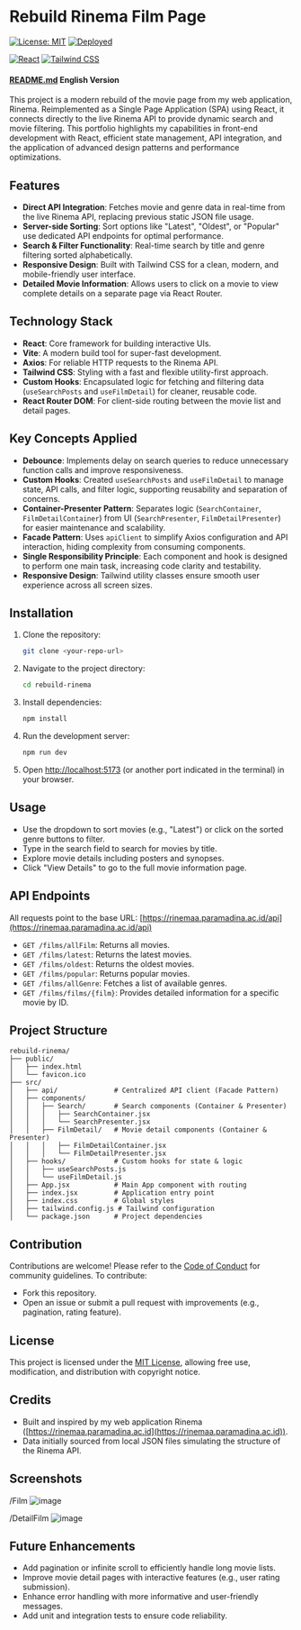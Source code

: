 # Rebuild Rinema Film Page

[![License: MIT](https://img.shields.io/badge/License-MIT-yellow.svg)](https://opensource.org/licenses/MIT)
[![Deployed](https://img.shields.io/badge/Deployed-Yes-green)](https://rinemaa.paramadina.ac.id/)

[![React](https://img.shields.io/badge/React-20232A?style=for-the-badge&logo=react&logoColor=61DAFB)](https://reactjs.org/)
[![Tailwind CSS](https://img.shields.io/badge/Tailwind_CSS-38B2AC?style=for-the-badge&logo=tailwind-css&logoColor=white)](https://tailwindcss.com/)

#### [README.md](README-en.md) English Version

This project is a modern rebuild of the movie page from my web application, Rinema. Reimplemented as a Single Page Application (SPA) using React, it connects directly to the live Rinema API to provide dynamic search and movie filtering. This portfolio highlights my capabilities in front-end development with React, efficient state management, API integration, and the application of advanced design patterns and performance optimizations.

## Features

- **Direct API Integration**: Fetches movie and genre data in real-time from the live Rinema API, replacing previous static JSON file usage.
- **Server-side Sorting**: Sort options like "Latest", "Oldest", or "Popular" use dedicated API endpoints for optimal performance.
- **Search & Filter Functionality**: Real-time search by title and genre filtering sorted alphabetically.
- **Responsive Design**: Built with Tailwind CSS for a clean, modern, and mobile-friendly user interface.
- **Detailed Movie Information**: Allows users to click on a movie to view complete details on a separate page via React Router.

## Technology Stack

- **React**: Core framework for building interactive UIs.
- **Vite**: A modern build tool for super-fast development.
- **Axios**: For reliable HTTP requests to the Rinema API.
- **Tailwind CSS**: Styling with a fast and flexible utility-first approach.
- **Custom Hooks**: Encapsulated logic for fetching and filtering data (`useSearchPosts` and `useFilmDetail`) for cleaner, reusable code.
- **React Router DOM**: For client-side routing between the movie list and detail pages.

## Key Concepts Applied

- **Debounce**: Implements delay on search queries to reduce unnecessary function calls and improve responsiveness.
- **Custom Hooks**: Created `useSearchPosts` and `useFilmDetail` to manage state, API calls, and filter logic, supporting reusability and separation of concerns.
- **Container-Presenter Pattern**: Separates logic (`SearchContainer`, `FilmDetailContainer`) from UI (`SearchPresenter`, `FilmDetailPresenter`) for easier maintenance and scalability.
- **Facade Pattern**: Uses `apiClient` to simplify Axios configuration and API interaction, hiding complexity from consuming components.
- **Single Responsibility Principle**: Each component and hook is designed to perform one main task, increasing code clarity and testability.
- **Responsive Design**: Tailwind utility classes ensure smooth user experience across all screen sizes.

## Installation

1. Clone the repository:

   ```bash
   git clone <your-repo-url>
   ```

2. Navigate to the project directory:

   ```bash
   cd rebuild-rinema
   ```

3. Install dependencies:

   ```bash
   npm install
   ```

4. Run the development server:

   ```bash
   npm run dev
   ```

5. Open [http://localhost:5173](http://localhost:5173) (or another port indicated in the terminal) in your browser.

## Usage

- Use the dropdown to sort movies (e.g., "Latest") or click on the sorted genre buttons to filter.
- Type in the search field to search for movies by title.
- Explore movie details including posters and synopses.
- Click "View Details" to go to the full movie information page.

## API Endpoints

All requests point to the base URL: [https://rinemaa.paramadina.ac.id/api](https://rinemaa.paramadina.ac.id/api)

- `GET /films/allFilm`: Returns all movies.
- `GET /films/latest`: Returns the latest movies.
- `GET /films/oldest`: Returns the oldest movies.
- `GET /films/popular`: Returns popular movies.
- `GET /films/allGenre`: Fetches a list of available genres.
- `GET /films/films/{film}`: Provides detailed information for a specific movie by ID.

## Project Structure

```
rebuild-rinema/
├── public/
│   ├── index.html
│   └── favicon.ico
├── src/
│   ├── api/              # Centralized API client (Facade Pattern)
│   ├── components/
│   │   ├── Search/       # Search components (Container & Presenter)
│   │   │   ├── SearchContainer.jsx
│   │   │   └── SearchPresenter.jsx
│   │   ├── FilmDetail/   # Movie detail components (Container & Presenter)
│   │   │   ├── FilmDetailContainer.jsx
│   │   │   └── FilmDetailPresenter.jsx
│   ├── hooks/            # Custom hooks for state & logic
│   │   ├── useSearchPosts.js
│   │   └── useFilmDetail.js
│   ├── App.jsx           # Main App component with routing
│   ├── index.jsx         # Application entry point
│   ├── index.css         # Global styles
│   ├── tailwind.config.js # Tailwind configuration
│   └── package.json      # Project dependencies
```

## Contribution

Contributions are welcome! Please refer to the [Code of Conduct](CODE_OF_CONDUCT.markdown) for community guidelines. To contribute:

- Fork this repository.
- Open an issue or submit a pull request with improvements (e.g., pagination, rating feature).

## License

This project is licensed under the [MIT License](LICENSE.txt), allowing free use, modification, and distribution with copyright notice.

## Credits

- Built and inspired by my web application Rinema ([https://rinemaa.paramadina.ac.id](https://rinemaa.paramadina.ac.id)).
- Data initially sourced from local JSON files simulating the structure of the Rinema API.

## Screenshots

/Film
![image](https://github.com/user-attachments/assets/b2699085-a540-43aa-af23-b99c29a10b1a)

/DetailFilm
![image](https://github.com/user-attachments/assets/b42f8b96-f4e6-4120-934a-924e12da822d)

## Future Enhancements

- Add pagination or infinite scroll to efficiently handle long movie lists.
- Improve movie detail pages with interactive features (e.g., user rating submission).
- Enhance error handling with more informative and user-friendly messages.
- Add unit and integration tests to ensure code reliability.
